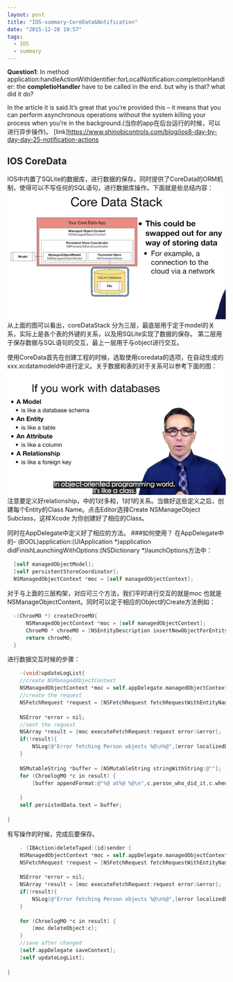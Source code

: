 ```yaml
---
layout: post
title: "IOS-summary-CoreData&Notification"
date: "2015-12-28 19:57"
tags:
  - IOS
  - summary
---
```


**Question1**:
In method application:handleActionWithIdentifier:forLocalNotification:completionHandler:
the **completioHandler** have to  be called in the end. but why is that? what did it do?

 In the article it is said.It’s great that you’re provided this – it means that you can perform asynchronous operations without the system killing your process when you’re in the background.(当你的app在后台运行的时候，可以进行异步操作)。
[link]https://www.shinobicontrols.com/blog/ios8-day-by-day-day-25-notification-actions





## IOS CoreData
IOS中内置了SQLite的数据库，进行数据的保存。同时提供了CoreData的ORM机制，使得可以不写任何的SQL语句，进行数据库操作。下面就是些总结内容：
![CoreDataStack](/img/in-post/ios/coreData.png)
从上面的图可以看出，coreDataStack 分为三层，最底层用于定于model的关系，实际上是各个表的外键的关系，以及用SQLite实现了数据的保存。
第二层用于保存数据与SQL语句的交互，最上一层用于与object进行交互。

使用CoreData首先在创建工程的时候，选取使用coredata的选项，在自动生成的xxx.xcdatamodeld中进行定义。关于数据和表的对于关系可以参考下面的图：
![Alt text](/img/in-post/ios/iosORM.png)
注意要定义好relationship，中的1对多和，1对1的关系。当做好这些定义之后，创建每个Entity的Class Name。点击Editor选择Create NSManageObject Subclass，这样Xcode 为你创建好了相应的Class。

同时在AppDelegate中定义好了相应的方法。
###如何使用？
在AppDelegate中的- (BOOL)application:(UIApplication *)application didFinishLaunchingWithOptions:(NSDictionary *)launchOptions方法中：

```objectivec
  [self managedObjectModel];
  [self persistentStoreCoordinator];
  NSManagedObjectContext *moc = [self managedObjectContext];
```

对于与上面的三层构架，对应可三个方法，我们平时进行交互的就是moc 也就是NSManageObjectContent。同时可以定于相应的Object的Create方法例如：

```objectivec
  -(ChroeMO *) createChroeMO{
      NSManagedObjectContext *moc = [self managedObjectContext];
      ChroeMO * chroeMO = [NSEntityDescription insertNewObjectForEntityForName:@"Chroes" inManagedObjectContext:moc];
      return chroeMO;
  }

```

进行数据交互时候的步骤：

```objectivec
	-(void)updateLogList{
	//create NSManagedObjectContext
    NSManagedObjectContext *moc = self.appDelegate.managedObjectContext;
    //create the request
    NSFetchRequest *request = [NSFetchRequest fetchRequestWithEntityName:@"ChroeLog"];

    NSError *error = nil;
    //sent the request
    NSArray *result = [moc executeFetchRequest:request error:&error];
    if(!result){
        NSLog(@"Error fetching Person objects %@\n%@",[error localizedDescription], [error userInfo]);
    }

    NSMutableString *buffer = [NSMutableString stringWithString:@""];
    for (ChroelogMO *c in result) {
        [buffer appendFormat:@"%@ at%@ %@\n",c.person_who_did_it,c.when,c.chore_done,nil];

    }
    self.persistedData.text = buffer;

}
```
有写操作的时候，完成后要保存。

```objectivec
	- (IBAction)deleteTaped:(id)sender {
    NSManagedObjectContext *moc = self.appDelegate.managedObjectContext;
    NSFetchRequest *request = [NSFetchRequest fetchRequestWithEntityName:@"ChroeLog"];

    NSError *error = nil;
    NSArray *result = [moc executeFetchRequest:request error:&error];
    if(!result){
        NSLog(@"Error fetching Person objects %@\n%@",[error localizedDescription], [error userInfo]);
    }

    for (ChroelogMO *c in result) {
        [moc deleteObject:c];
    }
    //save after changed
    [self.appDelegate saveContext];
    [self updateLogList];

}
```
